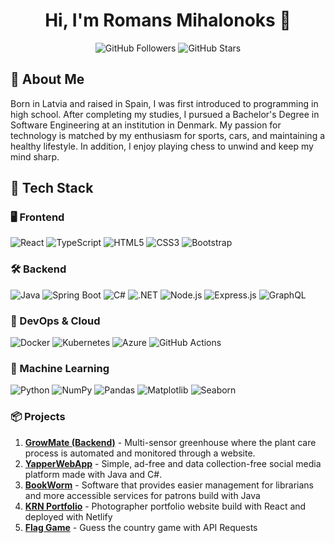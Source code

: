 <!-- Profile Heading -->
<h1 align="center">Hi, I'm Romans Mihalonoks 👋</h1>

<!-- Badges: GitHub Stats, Visitor Counter -->
<p align="center">
  <img src="https://img.shields.io/github/followers/rrromanm?label=Followers&style=social" alt="GitHub Followers" />
  <img src="https://img.shields.io/github/stars/rrromanm?label=Stars&style=social" alt="GitHub Stars" />
</p>

<!-- About Me Section -->
## 🚀 About Me
Born in Latvia and raised in Spain, I was first introduced to
programming in high school. After completing my studies, I
pursued a Bachelor's Degree in Software Engineering at an
institution in Denmark. My passion for technology is matched
by my enthusiasm for sports, cars, and maintaining a healthy
lifestyle. In addition, I enjoy playing chess to unwind and keep
my mind sharp.

<!-- Tech Stack -->
## 🧰 Tech Stack

### 🖥️ Frontend
![React](https://img.shields.io/badge/React-%2320232a.svg?style=for-the-badge&logo=react&logoColor=%2361DAFB)
![TypeScript](https://img.shields.io/badge/TypeScript-%23007ACC.svg?style=for-the-badge&logo=typescript&logoColor=white)
![HTML5](https://img.shields.io/badge/HTML5-%23E34F26.svg?style=for-the-badge&logo=html5&logoColor=white)
![CSS3](https://img.shields.io/badge/CSS3-%231572B6.svg?style=for-the-badge&logo=css3&logoColor=white)
![Bootstrap](https://img.shields.io/badge/Bootstrap-%23563D7C.svg?style=for-the-badge&logo=bootstrap&logoColor=white)

### 🛠️ Backend
![Java](https://img.shields.io/badge/Java-%23ED8B00.svg?style=for-the-badge&logo=java&logoColor=white)
![Spring Boot](https://img.shields.io/badge/SpringBoot-%236DB33F.svg?style=for-the-badge&logo=springboot&logoColor=white)
![C#](https://img.shields.io/badge/C%23-%23239120.svg?style=for-the-badge&logo=c-sharp&logoColor=white)
![.NET](https://img.shields.io/badge/.NET-%235C2D91.svg?style=for-the-badge&logo=dotnet&logoColor=white)
![Node.js](https://img.shields.io/badge/Node.js-%23339933.svg?style=for-the-badge&logo=nodedotjs&logoColor=white)
![Express.js](https://img.shields.io/badge/Express.js-%23000000.svg?style=for-the-badge&logo=express&logoColor=white)
![GraphQL](https://img.shields.io/badge/GraphQL-%23E10098.svg?style=for-the-badge&logo=graphql&logoColor=white)

### 🚀 DevOps & Cloud
![Docker](https://img.shields.io/badge/Docker-%230db7ed.svg?style=for-the-badge&logo=docker&logoColor=white)
![Kubernetes](https://img.shields.io/badge/Kubernetes-%23326ce5.svg?style=for-the-badge&logo=kubernetes&logoColor=white)
![Azure](https://img.shields.io/badge/Microsoft%20Azure-%230072C6.svg?style=for-the-badge&logo=microsoftazure&logoColor=white)
![GitHub Actions](https://img.shields.io/badge/GitHub%20Actions-%232671E5.svg?style=for-the-badge&logo=githubactions&logoColor=white)

### 🤖 Machine Learning
![Python](https://img.shields.io/badge/Python-%233776AB.svg?style=for-the-badge&logo=python&logoColor=white)
![NumPy](https://img.shields.io/badge/Numpy-%23013243.svg?style=for-the-badge&logo=numpy&logoColor=white)
![Pandas](https://img.shields.io/badge/Pandas-%23150458.svg?style=for-the-badge&logo=pandas&logoColor=white)
![Matplotlib](https://img.shields.io/badge/Matplotlib-%230074b6.svg?style=for-the-badge&logo=matplotlib&logoColor=white)
![Seaborn](https://img.shields.io/badge/Seaborn-%23172b4d.svg?style=for-the-badge&logo=seaborn&logoColor=white)

<!-- Projects Showcase -->
<!-- ## 🚀 Projects
### 🛠 Currently Working On
- **[GrowMate (Backend)](https://github.com/SEP4-2025/backend-sep4)**  
  Backend system for a collaborative semester project focused on sustainability and IoT.  
  ![C#](https://img.shields.io/badge/C%23-239120.svg?style=flat&logo=c-sharp&logoColor=white)
  ![Docker](https://img.shields.io/badge/Docker-2496ED.svg?style=flat&logo=docker&logoColor=white)
  -->
  
### 📦 Projects
1. **[GrowMate (Backend)](https://github.com/SEP4-2025/backend-sep4)** - Multi-sensor greenhouse where the plant care
process is automated and monitored through a website.
2. **[YapperWebApp](https://github.com/rrromanm/YapperWebApp)** - Simple, ad-free and data collection-free social media platform made with Java and C#.
3. **[BookWorm](https://github.com/rrromanm/BookWorm)** - Software that provides easier management for librarians and more accessible services for patrons build with Java
4. **[KRN Portfolio](https://github.com/rrromanm/krn-portfolio)** - Photographer portfolio website build with React and deployed with Netlify
5. **[Flag Game](https://github.com/rrromanm/flag-game)** - Guess the country game with API Requests


